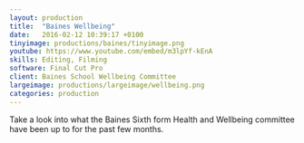 ```yaml
---
layout: production
title:  "Baines Wellbeing"
date:   2016-02-12 10:39:17 +0100
tinyimage: productions/baines/tinyimage.png
youtube: https://www.youtube.com/embed/m3lpYf-kEnA
skills: Editing, Filming
software: Final Cut Pro
client: Baines School Wellbeing Committee
largeimage: productions/largeimage/wellbeing.png
categories: production
---
```

<!--The date is in american format, sorry!-->
<!--For the youtube link, copy from the videos page, an example would be 'https://www.youtube.com/embed/rT26VIe_VBQ'-->
<!-- Tinyimage must be 500 x 550 pixels, make background transparent (looks better but optional), url is from the /images directory -->
<!-- Write the description below, no character limit -->

Take a look into what the Baines Sixth form Health and Wellbeing committee have been up to for the past few months.